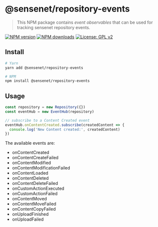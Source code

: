 # @sensenet/repository-events

> This NPM package contains _event observables_ that can be used for tracking sensenet repository events.

[![NPM version](https://img.shields.io/npm/v/@sensenet/repository-events.svg?style=flat)](https://www.npmjs.com/package/@sensenet/repository-events)
[![NPM downloads](https://img.shields.io/npm/dt/@sensenet/repository-events.svg?style=flat)](https://www.npmjs.com/package/@sensenet/repository-events)
[![License: GPL v2](https://img.shields.io/badge/License-GPL%20v2-blue.svg)](https://www.gnu.org/licenses/old-licenses/gpl-2.0.en.html)

## Install

```bash
# Yarn
yarn add @sensenet/repository-events

# NPM
npm install @sensenet/repository-events
```

## Usage

```ts
const repository = new Repository({})
const eventHub = new EventHub(repository)

// subscribe to a Content Created event
eventHub.onContentCreated.subscribe(createdContent => {
  console.log('New Content created:', createdContent)
})
```

The available events are:

- onContentCreated
- onContentCreateFailed
- onContentModified
- onContentModificationFailed
- onContentLoaded
- onContentDeleted
- onContentDeleteFailed
- onCustomActionExecuted
- onCustomActionFailed
- onContentMoved
- onContentMoveFailed
- onContentCopyFailed
- onUploadFinished
- onUploadFailed
